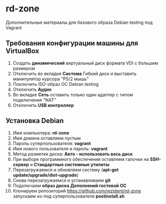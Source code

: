 # rd-zone
Дополнительные материалы для базового образа Debian testing под Vagrant

## Требования конфигурации машины для VirtualBox
1. Создать **динамический** виртуальный диск формата VDI с большим размером
1. Отключить во вкладке **Система** Гибкий диск и выставить манипулятор курсора "PS/2 мышь"
1. Поключить ISO-образ ОС Debian testing
1. Отключить **Аудио**
1. Во вкладке **Сеть** оставить только один адаптер с типом подключения "NAT"
1. Отключить **USB контроллер**

## Установка Debian
1. Имя компьютера: **rd-zone**
1. Имя домена оставляем пустым
1. Пароль суперпользователя: **vagrant**
1. Имя нового пользователя и пароль: **vagrant**
1. Метод разметки диска: **Авто - использовать весь диск**
1. При выборе программного обеспечения оставляем галочки на **SSH-сервер** и **Стандартные системные утилиты**
1. Перезагружаемся и обновляем систему (**apt-get update/upgrade/dist-upgrade**)
1. Снова перезагружаемся и устанавливаем **git**
1. Подключаем **образ диска Дополнений гостевой ОС**
1. Клонируем репозиторий https://github.com/rezident/rd-zone запускаем из-под суперпользователя **postinstall.sh**
